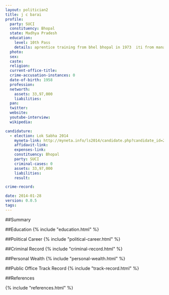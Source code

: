 ```yaml
---
layout: politician2
title: j c barai
profile: 
  party: SUCI
  constituency: Bhopal
  state: Madhya Pradesh
  education: 
    level: 10th Pass
    details: aprentice training from bhel bhopal in 1973  iti from mana camp  raipur in 1972  11th from mana camp higher secondary school  raipur  board of secondary education  mp in 1971.
  photo: 
  sex: 
  caste: 
  religion: 
  current-office-title: 
  crime-accusation-instances: 0
  date-of-birth: 1958
  profession: 
  networth: 
    assets: 33,97,000
    liabilities: 
  pan: 
  twitter: 
  website: 
  youtube-interview: 
  wikipedia: 

candidature: 
  - election: Lok Sabha 2014
    myneta-link: http://myneta.info/ls2014/candidate.php?candidate_id=2910
    affidavit-link: 
    expenses-link: 
    constituency: Bhopal 
    party: SUCI
    criminal-cases: 0
    assets: 33,97,000
    liabilities: 
    result:  

crime-record: 

date: 2014-01-28
version: 0.0.5
tags: 
---
```

##Summary


##Education
{% include "education.html" %}


##Political Career
{% include "political-career.html" %}


##Criminal Record
{% include "criminal-record.html" %}


##Personal Wealth
{% include "personal-wealth.html" %}


##Public Office Track Record
{% include "track-record.html" %}


##References


{% include "references.html" %}
